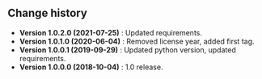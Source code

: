 Change history
--------------

* **Version 1.0.2.0 (2021-07-25)** : Updated requirements.
* **Version 1.0.1.0 (2020-06-04)** : Removed license year, added first tag.
* **Version 1.0.0.1 (2019-09-29)** : Updated python version, updated requirements.
* **Version 1.0.0.0 (2018-10-04)** : 1.0 release.